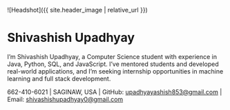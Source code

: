 ![Headshot]({{ site.header_image | relative_url }})

# Shivashish Upadhyay

I’m Shivashish Upadhyay, a Computer Science student with experience in Java, Python, SQL, and JavaScript. I’ve mentored students and developed real-world applications, and I’m seeking internship opportunities in machine learning and full stack development. 

662-410-6021 | SAGINAW, USA | GitHub: upadhyayashish853@gmail.com | Email: shivashishupadhyay0@gmail.com

